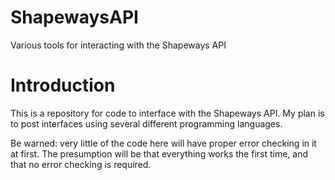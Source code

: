 # ShapewaysAPI
Various tools for interacting with the Shapeways API

# Introduction
This is a repository for code to interface with the Shapeways API. My plan is to post interfaces using several different programming languages.

Be warned: very little of the code here will have proper error checking in it at first.  The presumption will be that everything works the first time, and that no error checking is required.
